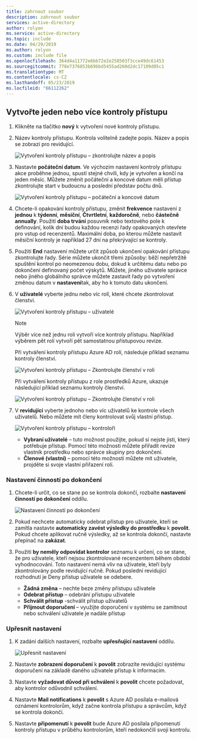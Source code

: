 ```yaml
---
title: zahrnout soubor
description: zahrnout soubor
services: active-directory
author: rolyon
ms.service: active-directory
ms.topic: include
ms.date: 04/29/2019
ms.author: rolyon
ms.custom: include file
ms.openlocfilehash: 364d4a11772e6bb72e2e258503f3cce49dc61453
ms.sourcegitcommit: 778e7376853b69bbd5455ad260d2dc17109d05c1
ms.translationtype: MT
ms.contentlocale: cs-CZ
ms.lasthandoff: 05/23/2019
ms.locfileid: "66112262"
---
```

## <a name="create-one-or-more-access-reviews"></a>Vytvořte jeden nebo více kontroly přístupu

1. Klikněte na tlačítko **nový** k vytvoření nové kontroly přístupu.

1. Název kontroly přístupu. Kontrola volitelně zadejte popis. Název a popis se zobrazí pro revidující.

    ![Vytvoření kontroly přístupu – zkontrolujte název a popis](./media/active-directory-privileged-identity-management-access-reviews/name-description.png)

1. Nastavte **počáteční datum**. Ve výchozím nastavení kontroly přístupu akce proběhne jednou, spustí stejné chvíli, kdy je vytvořen a končí na jeden měsíc. Můžete změnit počáteční a koncové datum měli přístup zkontrolujte start v budoucnu a poslední představ počtu dnů.

    ![Vytvoření kontroly přístupu – počáteční a koncové datum](./media/active-directory-privileged-identity-management-access-reviews/start-end-dates.png)

1. Chcete-li opakování kontroly přístupu, změnit **frekvence** nastavení z **jednou** k **týdenní**, **měsíční**,  **Čtvrtletní**, **každoročně**, nebo **částečně annually**. Použití **doba trvání** posuvník nebo textového pole k definování, kolik dní budou každou recenzi řady opakovaných otevřete pro vstup od recenzentů. Maximální doba, po kterou můžete nastavit měsíční kontroly je například 27 dní na překrývající se kontroly.

1. Použití **End** nastavení můžete určit způsob ukončení opakování přístupu zkontrolujte řady. Série můžete ukončit třemi způsoby: běží nepřetržitě spuštění kontrol po neomezenou dobu, dokud k určitému datu nebo po dokončení definovaný počet výskytů. Můžete, jiného uživatele správce nebo jiného globálního správce můžete zastavit řady po vytvoření změnou datum v **nastavení**tak, aby ho k tomuto datu ukončení.

1. V **uživatelé** vyberte jednu nebo víc rolí, které chcete zkontrolovat členství.

    ![Vytvoření kontroly přístupu – uživatelé](./media/active-directory-privileged-identity-management-access-reviews/users.png)

    > [!NOTE]
    > Výběr více než jednu roli vytvoří více kontroly přístupu. Například výběrem pět rolí vytvoří pět samostatnou přístupovou revize.

    Při vytváření kontroly přístupu Azure AD rolí, následuje příklad seznamu kontroly členství.

    ![Vytvoření kontroly přístupu – Zkontrolujte členství v roli](./media/active-directory-privileged-identity-management-access-reviews/review-membership.png)

    Při vytváření kontroly přístupu z role prostředků Azure, ukazuje následující příklad seznamu kontroly členství.

    ![Vytvoření kontroly přístupu – Zkontrolujte členství v roli](./media/active-directory-privileged-identity-management-access-reviews/review-membership-azure-resource-roles.png)

1. V **revidující** vyberte jednoho nebo víc uživatelů ke kontrole všech uživatelů. Nebo můžete mít členy kontrolovat svůj vlastní přístup.

    ![Vytvoření kontroly přístupu – kontroloři](./media/active-directory-privileged-identity-management-access-reviews/reviewers.png)

    - **Vybraní uživatelé** – tuto možnost použijte, pokud si nejste jisti, který potřebuje přístup. Pomocí této možnosti můžete přiřadit revize vlastník prostředku nebo správce skupiny pro dokončení.
    - **Členové (vlastní)** – pomocí této možnosti můžete mít uživatele, projděte si svoje vlastní přiřazení rolí.

### <a name="upon-completion-settings"></a>Nastavení činností po dokončení

1. Chcete-li určit, co se stane po se kontrola dokončí, rozbalte **nastavení činností po dokončení** oddílu.

    ![Nastavení činností po dokončení](./media/active-directory-privileged-identity-management-access-reviews/upon-completion-settings.png)

1. Pokud nechcete automaticky odebrat přístup pro uživatele, kteří se zamítla nastavte **automaticky zavést výsledky do prostředku** k **povolit**. Pokud chcete aplikovat ručně výsledky, až se kontrola dokončí, nastavte přepínač na **zakázat**.

1. Použití **by neměly odpovídat kontrolor** seznamu k určení, co se stane, že pro uživatele, kteří nejsou zkontrolované recenzentem během období vyhodnocování. Toto nastavení nemá vliv na uživatele, kteří byly zkontrolovány podle revidující ručně. Pokud poslední revidující rozhodnutí je Deny přístup uživatele se odebere.

    - **Žádná změna** – nechte beze změny přístupu uživatele
    - **Odebrat přístup** – odebrání přístupu uživatele
    - **Schválit přístup** -schválit přístup uživatelů
    - **Přijmout doporučení** – využijte doporučení v systému se zamítnout nebo schválení uživatele je nadále přístup

### <a name="advanced-settings"></a>Upřesnit nastavení

1. K zadání dalších nastavení, rozbalte **upřesňující nastavení** oddílu.

    ![Upřesnit nastavení](./media/active-directory-privileged-identity-management-access-reviews/advanced-settings.png)

1. Nastavte **zobrazení doporučení** k **povolit** zobrazíte revidující systému doporučení na základě daného uživatele přístup k informacím.

1. Nastavte **vyžadovat důvod při schválení** k **povolit** chcete požadovat, aby kontrolor odůvodnil schválení.

1. Nastavte **Mail notifications** k **povolit** s Azure AD posílala e-mailová oznámení kontrolorům, když začne kontrola přístupu a správcům, když se kontrola dokončí.

1. Nastavte **připomenutí** k **povolit** bude Azure AD posílala připomenutí kontroly přístupu v průběhu kontrolorům, kteří nedokončili svoji kontrolu.
